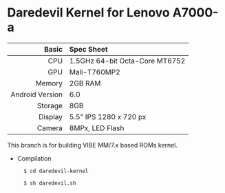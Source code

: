 Daredevil Kernel for Lenovo A7000-a
==============

Basic   | Spec Sheet
-------:|:-------------------------
CPU     | 1.5GHz 64-bit Octa-Core MT6752
GPU     | Mali-T760MP2
Memory  | 2GB RAM
Android Version | 6.0
Storage | 8GB
Display | 5.5" IPS 1280 x 720 px
Camera  | 8MPx, LED Flash

This branch is for building VIBE MM/7.x based ROMs kernel.

* Compilation
        
        $ cd daredevil-kernel

        $ sh daredevil.sh
